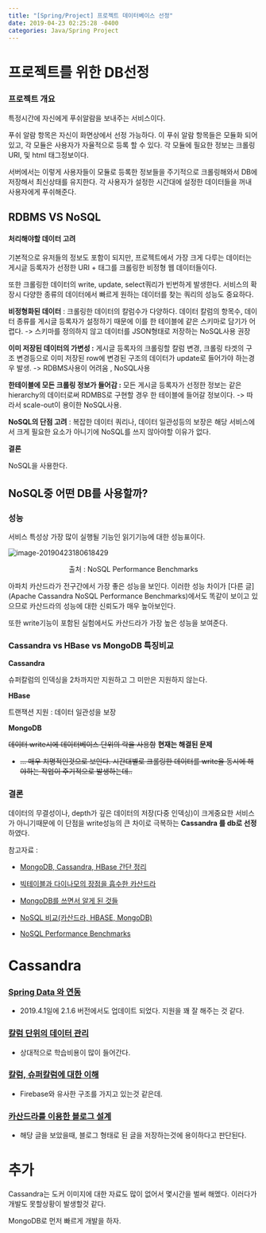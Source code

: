```yaml
---
title: "[Spring/Project] 프로젝트 데이터베이스 선정"
date: 2019-04-23 02:25:28 -0400
categories: Java/Spring Project
---
```




# 프로젝트를 위한 DB선정

### 프로젝트 개요

특정시간에 자신에게 푸쉬알람을 보내주는 서비스이다.

푸쉬 알람 항목은 자신이 화면상에서 선정 가능하다. 이 푸쉬 알람 항목들은 모듈화 되어있고, 각 모듈은 사용자가 자율적으로 등록 할 수 있다. 각 모듈에 필요한 정보는 크롤링 URI, 및 html 태그정보이다.



서버에서는 이렇게 사용자들이 모듈로 등록한 정보들을 주기적으로 크롤링해와서 DB에 저장해서 최신상태를 유지한다. 각 사용자가 설정한 시간대에 설정한 데이터들을 꺼내 사용자에게 푸쉬해준다.



## RDBMS VS NoSQL



#### 처리해야할 데이터 고려

기본적으로 유저들의 정보도 포함이 되지만, 프로젝트에서 가장 크게 다루는 데이터는 게시글 등록자가 선정한 URI + 태그를 크롤링한 비정형 웹 데이터들이다.

또한 크롤링한 데이터의 write, update, select쿼리가 빈번하게 발생한다. 서비스의 확장시 다양한 종류의 데이터에서 빠르게 원하는 데이터를 찾는 쿼리의 성능도 중요하다. 

**비정형화된 데이터** : 크롤링한 데이터의 칼럼수가 다양하다. 데이터 칼럼의 항목수, 데이터 종류를 게시글 등록자가 설정하기 때문에 이를 한 테이블에 같은 스키마로 담기가 어렵다. -> 스키마를 정의하지 않고 데이터를 JSON형태로 저장하는 NoSQL사용 권장



**이미 저장된 데이터의 가변성 :** 게시글 등록자의 크롤링할 칼럼 변경, 크롤링 타겟의 구조 변경등으로 이미 저장된 row에 변경된 구조의 데이터가 update로 들어가야 하는경우 발생. -> RDBMS사용이 어려움  , NoSQL사용



**한테이블에 모든 크롤링 정보가 들어감 :** 모든 게시글 등록자가 선정한 정보는 같은 hierarchy의 데이터로써 RDMBS로 구현할 경우 한 테이블에 들어갈 정보이다. -> 따라서 scale-out이 용이한 NoSQL사용.



**NoSQL의 단점 고려** : 복잡한 데이터 쿼리나, 데이터 일관성등의 보장은 해당 서비스에서 크게 필요한 요소가 아니기에 NoSQL를 쓰지 않아야할 이유가 없다.



**결론**

NoSQL을 사용한다.

 



## NoSQL중 어떤 DB를 사용할까?

### 성능



서비스 특성상 가장 많이 실행될 기능인 읽기기능에 대한 성능표이다.

![image-20190423180618429](/assets/images/Untitled12.png)

<center>출처 : NoSQL Performance Benchmarks</center> 



아파치 카산드라가 전구간에서 가장 좋은 성능을 보인다. 이러한 성능 차이가 [다른 글](Apache Cassandra NoSQL Performance Benchmarks)에서도 똑같이 보이고 있으므로 카산드라의 성능에 대한 신뢰도가 매우 높아보인다.

또한 write기능이 포함된 실험에서도 카산드라가 가장 높은 성능을 보여준다.



### Cassandra vs HBase vs MongoDB 특징비교

**Cassandra** 

슈퍼칼럼의 인덱싱을 2차까지만 지원하고 그 미만은 지원하지 않는다.



**HBase** 

트랜잭션 지원 : 데이터 일관성을 보장



**MongoDB**

~~데이터 write시에 데이터베이스 단위의 락을 사용함~~  **현재는 해결된 문제**

- ~~… 매우 치명적인것으로 보인다. 시간대별로 크롤링한 데이터를 write을 동시에 해야하는 작업이 주기적으로 발생하는데..~~



### 결론

데이터의 무결성이나, depth가 깊은 데이터의 저장(다중 인덱싱)이 크게중요한 서비스가 아니기때문에 이 단점을 write성능의 큰 차이로 극복하는 **Cassandra 를 db로 선정**하였다.



참고자료 :

- [MongoDB, Cassandra, HBase 간단 정리](<http://blog.naver.com/PostView.nhn?blogId=samuelc&logNo=20186928327>)
- [빅테이블과 다이나모의 장점을 흡수한 카산드라](<https://www.kdata.or.kr/info/info_04_view.html?field=&keyword=&type=techreport&page=38&dbnum=176031&mode=detail&type=techreport>)
- [MongoDB를 쓰면서 알게 된 것들](<http://bigmatch.i-um.net/2013/12/09/mongodb%EB%A5%BC-%EC%93%B0%EB%A9%B4%EC%84%9C-%EC%95%8C%EA%B2%8C-%EB%90%9C-%EA%B2%83%EB%93%A4/>)
- [NoSQL 비교(카산드라, HBASE, MongoDB)](<https://brocess.tistory.com/115>)

- [NoSQL Performance Benchmarks](https://www.datastax.com/nosql-databases/benchmarks-cassandra-vs-mongodb-vs-hbase) 



#  Cassandra

### [Spring Data 와 연동](<https://docs.spring.io/spring-data/cassandra/docs/current/reference/html/>)

- 2019.4.1일에 2.1.6 버전에서도 업데이트 되었다. 지원을 꽤 잘 해주는 것 같다.

### [칼럼 단위의 데이터 관리](<https://meetup.toast.com/posts/58> )

- 상대적으로 학습비용이 많이 들어간다.

### [칼럼, 슈퍼칼럼에 대한 이해](<http://theeye.pe.kr/archives/1350>)

- Firebase와 유사한 구조를 가지고 있는것 같은데. 

### [카산드라를 이용한 블로그 설계](<http://theeye.pe.kr/archives/1352>)

- 해당 글을 보았을때, 블로그 형태로 된 글을 저장하는것에 용이하다고 판단된다.





# 추가

Cassandra는 도커 이미지에 대한 자료도 많이 없어서 몇시간을 벌써 해멨다. 이러다가 개발도 못할상황이 발생할것 같다.

MongoDB로 먼저 빠르게 개발을 하자.

